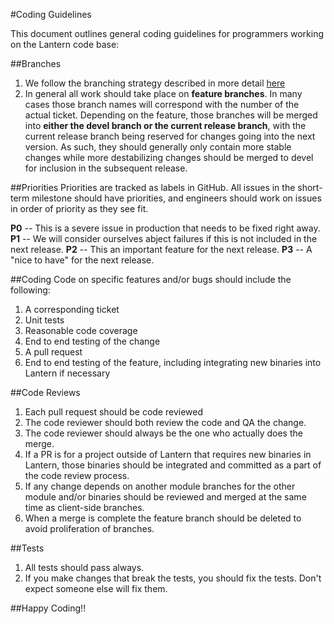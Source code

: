 #Coding Guidelines

This document outlines general coding guidelines for programmers working on the Lantern code base:

##Branches
1. We follow the branching strategy described in more detail [here](http://nvie.com/posts/a-successful-git-branching-model/)
1. In general all work should take place on **feature branches**. In many cases those branch names will correspond with the number of the actual ticket. Depending on the feature, those branches will be merged into **either the devel branch or the current release branch**, with the current release branch being reserved for changes going into the next version. As such, they should generally only contain more stable changes while more destabilizing changes should be merged to devel for inclusion in the subsequent release.

##Priorities
Priorities are tracked as labels in GitHub. All issues in the short-term milestone should have priorities, and engineers should work on issues in order of priority as they see fit.

**P0** -- This is a severe issue in production that needs to be fixed right away.
**P1** -- We will consider ourselves abject failures if this is not included in the next release.
**P2** -- This an important feature for the next release.
**P3** -- A "nice to have" for the next release.


##Coding
Code on specific features and/or bugs should include the following:

1. A corresponding ticket
1. Unit tests
1. Reasonable code coverage
1. End to end testing of the change
1. A pull request
1. End to end testing of the feature, including integrating new binaries into Lantern if necessary

##Code Reviews
1. Each pull request should be code reviewed
1. The code reviewer should both review the code and QA the change.
1. The code reviewer should always be the one who actually does the merge.
1. If a PR is for a project outside of Lantern that requires new binaries in Lantern, those binaries should be integrated and committed as a part of the code review process.
1. If any change depends on another module branches for the other module and/or binaries should be reviewed and merged at the same time as client-side branches.
1. When a merge is complete the feature branch should be deleted to avoid proliferation of branches.

##Tests
1. All tests should pass always.
1. If you make changes that break the tests, you should fix the tests. Don't expect someone else will fix them.

##Happy Coding!!